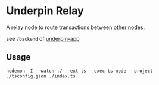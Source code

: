 # Underpin Relay
A relay node to route transactions between other nodes.

see `/backend` of [underpin-app](https://github.com/lolotrgeek/underpin-app)

## Usage
```
nodemon -I --watch ./ --ext ts --exec ts-node --project ./tsconfig.json ./index.ts  
```